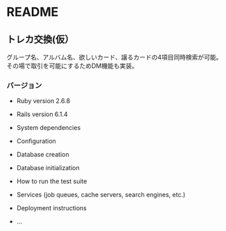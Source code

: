 # README

## トレカ交換(仮）
グループ名、アルバム名、欲しいカード、譲るカードの4項目同時検索が可能。
その場で取引を可能にするためDM機能も実装。

### バージョン

* Ruby version
2.6.8

* Rails version
6.1.4

* System dependencies

* Configuration

* Database creation

* Database initialization

* How to run the test suite

* Services (job queues, cache servers, search engines, etc.)

* Deployment instructions

* ...
